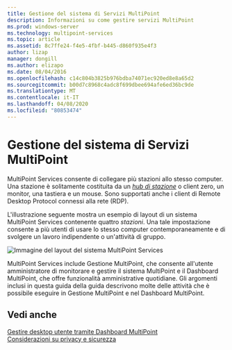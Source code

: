 ```yaml
---
title: Gestione del sistema di Servizi MultiPoint
description: Informazioni su come gestire servizi MultiPoint
ms.prod: windows-server
ms.technology: multipoint-services
ms.topic: article
ms.assetid: 8c7ffe24-f4e5-4fbf-b445-d860f935e4f3
author: lizap
manager: dongill
ms.author: elizapo
ms.date: 08/04/2016
ms.openlocfilehash: c14c804b3825b976bdba74071ec920ed8e8a65d2
ms.sourcegitcommit: b00d7c8968c4adc8f699dbee694afe6ed36bc9de
ms.translationtype: MT
ms.contentlocale: it-IT
ms.lasthandoff: 04/08/2020
ms.locfileid: "80853474"
---
```

# <a name="managing-your-multipoint-services-system"></a>Gestione del sistema di Servizi MultiPoint
MultiPoint Services consente di collegare più stazioni allo stesso computer. Una stazione è solitamente costituita da un [*hub di stazione*](Switch-Between-Modes.md) o client zero, un monitor, una tastiera e un mouse. Sono supportati anche i client di Remote Desktop Protocol connessi alla rete (RDP).  
  
L'illustrazione seguente mostra un esempio di layout di un sistema MultiPoint Services contenente quattro *stazioni*. Una tale impostazione consente a più utenti di usare lo stesso computer contemporaneamente e di svolgere un lavoro indipendente o un'attività di gruppo.  
  
![Immagine del layout del sistema MultiPoint Services](./media/WMSMultiPointServerSystemLayout.gif)  
  
MultiPoint Services include Gestione MultiPoint, che consente all'utente amministratore di monitorare e gestire il sistema MultiPoint e il Dashboard MultiPoint, che offre funzionalità amministrative quotidiane. Gli argomenti inclusi in questa guida della guida descrivono molte delle attività che è possibile eseguire in Gestione MultiPoint e nel Dashboard MultiPoint.  
  
## <a name="see-also"></a>Vedi anche  
[Gestire desktop utente tramite Dashboard MultiPoint](Manage-User-Desktops-Using-MultiPoint-Dashboard.md)  
[Considerazioni su privacy e sicurezza](Privacy-and-Security-Considerations.md)  